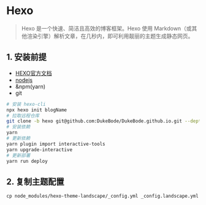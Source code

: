# Hexo
> Hexo 是一个快速、简洁且高效的博客框架。Hexo 使用 Markdown（或其他渲染引擎）解析文章，在几秒内，即可利用靓丽的主题生成静态网页。

## 1. 安装前提

- [HEXO官方文档](https://hexo.io/zh-cn/docs/)
- [nodejs](https://nodejs.org/zh-cn/)
- &npm(yarn)
- git

```sh
# 安装 hexo-cli
npx hexo init blogName
# 拉取远程仓库
git clone -b hexo git@github.com:DukeBode/DukeBode.github.io.git --depth 1
# 安装依赖
yarn 
# 更新依赖
yarn plugin import interactive-tools
yarn upgrade-interactive
# 更新部署
yarn run deploy
```
## 2. 复制主题配置
```
cp node_modules/hexo-theme-landscape/_config.yml _config.landscape.yml
```
